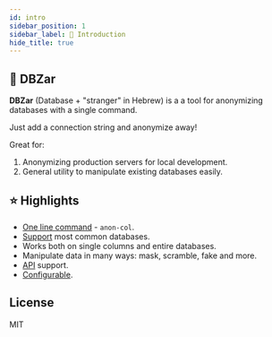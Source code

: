 ```yaml
---
id: intro
sidebar_position: 1
sidebar_label: 👋 Introduction
hide_title: true
---
```


## 👻 DBZar

**DBZar** (Database + "stranger" in Hebrew) is a a tool for anonymizing databases with a single command.

Just add a connection string and anonymize away!

Great for:

1. Anonymizing production servers for local development.
2. General utility to manipulate existing databases easily.

## ⭐ Highlights

- [One line command](/docs/usage) - `anon-col`.
- [Support](/docs/supported_dbs) most common databases.
- Works both on single columns and entire databases.
- Manipulate data in many ways: mask, scramble, fake and more.
- [API](/docs/api) support.
- [Configurable](/docs/config).

## License

MIT
